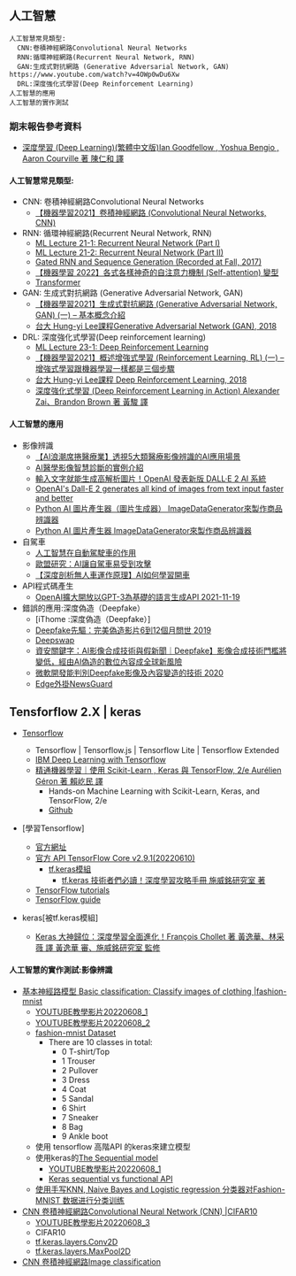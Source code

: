 ## 人工智慧
```
人工智慧常見類型:
  CNN:卷積神經網路Convolutional Neural Networks
  RNN:循環神經網路(Recurrent Neural Network, RNN)
  GAN:生成式對抗網路 (Generative Adversarial Network, GAN)  https://www.youtube.com/watch?v=4OWp0wDu6Xw
  DRL:深度強化式學習(Deep Reinforcement Learning)
人工智慧的應用
人工智慧的實作測試
```

### 期末報告參考資料
- [深度學習 (Deep Learning)(繁體中文版)Ian Goodfellow , Yoshua Bengio , Aaron Courville 著 陳仁和 譯](https://www.tenlong.com.tw/products/9789865021924?list_name=rd)

#### 人工智慧常見類型:
- CNN: 卷積神經網路Convolutional Neural Networks
  - [【機器學習2021】卷積神經網路 (Convolutional Neural Networks, CNN)](https://www.youtube.com/watch?v=OP5HcXJg2Aw) 
- RNN: 循環神經網路(Recurrent Neural Network, RNN)
  - [ML Lecture 21-1: Recurrent Neural Network (Part I)](https://www.youtube.com/watch?v=xCGidAeyS4M&list=RDCMUC2ggjtuuWvxrHHHiaDH1dlQ&index=2) 
  - [ML Lecture 21-2: Recurrent Neural Network (Part II)](https://www.youtube.com/watch?v=rTqmWlnwz_0&list=RDCMUC2ggjtuuWvxrHHHiaDH1dlQ&index=7)
  - [Gated RNN and Sequence Generation (Recorded at Fall, 2017)](https://www.youtube.com/watch?v=T8mGfIy9dWM&list=RDCMUC2ggjtuuWvxrHHHiaDH1dlQ&index=1)
  - [【機器學習 2022】各式各樣神奇的自注意力機制 (Self-attention) 變型](https://www.youtube.com/watch?v=yHoAq1IT_og) 
  - [Transformer](https://www.youtube.com/watch?v=ugWDIIOHtPA&list=RDCMUC2ggjtuuWvxrHHHiaDH1dlQ&index=3)
- GAN: 生成式對抗網路 (Generative Adversarial Network, GAN)  
  - [【機器學習2021】生成式對抗網路 (Generative Adversarial Network, GAN) (一) – 基本概念介紹](https://www.youtube.com/watch?v=4OWp0wDu6Xw)
  - [台大 Hung-yi Lee課程Generative Adversarial Network (GAN), 2018](https://www.youtube.com/playlist?list=PLJV_el3uVTsMq6JEFPW35BCiOQTsoqwNw)
- DRL: 深度強化式學習(Deep reinforcement learning)
  - [ML Lecture 23-1: Deep Reinforcement Learning](https://www.youtube.com/watch?v=W8XF3ME8G2I)
  - [【機器學習2021】概述增強式學習 (Reinforcement Learning, RL) (一) – 增強式學習跟機器學習一樣都是三個步驟](https://www.youtube.com/watch?v=XWukX-ayIrs)
  - [台大 Hung-yi Lee課程 Deep Reinforcement Learning, 2018](https://www.youtube.com/playlist?list=PLJV_el3uVTsODxQFgzMzPLa16h6B8kWM_) 
  - [深度強化式學習 (Deep Reinforcement Learning in Action)  Alexander Zai、Brandon Brown 著 黃駿 譯](https://www.tenlong.com.tw/products/9789863126522?list_name=rd)

#### 人工智慧的應用
- 影像辨識
  - [【AI浪潮席捲醫療業】透視5大類醫療影像辨識的AI應用場景](https://www.ithome.com.tw/news/129973) 
  - [AI醫學影像智慧診斷的實例介紹](http://www3.stat.sinica.edu.tw/camp2022/files/%E7%9B%A7%E9%B4%BB%E8%88%88.pdf)
  - [輸入文字就能生成高解析圖片！OpenAI 發表新版 DALL·E 2 AI 系統](https://technews.tw/2022/04/10/openai-dall%C2%B7e-2/)
  - [OpenAI's Dall-E 2 generates all kind of images from text input faster and better](https://www.techspot.com/news/94091-new-dall-e-program-openai-generates-images-text.html)
  - [Python AI 圖片產生器（圖片生成器） ImageDataGenerator來製作商品辨識器](https://youyouyou.pixnet.net/blog/post/121346488-python-ai-%E5%BD%B1%E5%83%8F%E7%94%9F%E6%88%90%E5%99%A8-imagedatagenerator%E4%BE%86%E8%A3%BD%E4%BD%9C%E5%95%86%E5%93%81)
  - [Python AI 圖片產生器 ImageDataGenerator來製作商品辨識器](https://www.youtube.com/watch?v=HJ7KiakBYLo)
- 自駕車
  - [人工智慧在自動駕駛車的作用](https://www.eettaiwan.com/20201012ta31-role-of-ai-in-autonomous-vehicles/) 
  - [歐盟研究：AI讓自駕車易受到攻擊](https://www.ithome.com.tw/news/142876)
  - [【深度剖析無人車運作原理】AI如何學習開車](https://www.ithome.com.tw/news/125895)
- API程式碼產生
  - [OpenAI擴大開放以GPT-3為基礎的語言生成API 2021-11-19](https://www.ithome.com.tw/news/147932) 
- 錯誤的應用:深度偽造（Deepfake）
  - [iThome :深度偽造（Deepfake）]
  - [Deepfake先驅：完美偽造影片6到12個月問世 2019](https://www.ithome.com.tw/news/133206) 
  - [Deepswap](https://www.deepswap.ai/?utm_source=google-sem&cp_id=16957148790&gclid=CjwKCAjwtIaVBhBkEiwAsr7-c1Gfw35jLMOlQEMOiQuAWQtP1b4Xm9OWC1MWm_uSsgy9Rv6nXUzC-hoCMRkQAvD_BwE)
  - [資安關鍵字：AI影像合成技術與假新聞｜Deepfake】影像合成技術門檻將變低，經由AI偽造的數位內容成全球新風險](https://www.ithome.com.tw/news/139454) 
  - [微軟開發能判別Deepfake影像及內容變造的技術 2020](https://www.ithome.com.tw/news/139740)
  - [Edge外掛NewsGuard]()

## Tensforflow 2.X | keras
- [Tensorflow](https://www.tensorflow.org/)
  - Tensorflow | Tensorflow.js | Tensorflow Lite | Tensorflow Extended
  - [IBM  Deep Learning with Tensorflow](https://www.edx.org/course/deep-learning-with-tensorflow?index=product&queryID=82e39919fc094743255d64cbc7493a49&position=1)
  - [精通機器學習｜使用 Scikit-Learn , Keras 與 TensorFlow, 2/e  Aurélien Géron 著 賴屹民 譯](https://www.tenlong.com.tw/products/9789865024345?list_name=srh)
    - Hands-on Machine Learning with Scikit-Learn, Keras, and TensorFlow, 2/e 
    - [Github](https://github.com/ageron/handson-ml2)

- [學習Tensorflow]
  - [官方網址](https://www.tensorflow.org/overview)
  - [官方 API TensorFlow Core v2.9.1(20220610)](https://www.tensorflow.org/api_docs/python/tf)
    - [tf.keras模組](https://www.tensorflow.org/api_docs/python/tf/keras) 
      - [tf.keras 技術者們必讀！深度學習攻略手冊 施威銘研究室 著](https://www.tenlong.com.tw/products/9789863126034?list_name=srh) 
  - [TensorFlow tutorials](https://www.tensorflow.org/tutorials)
  - [TensorFlow guide](https://www.tensorflow.org/guide)
- keras[被tf.keras模組]
  - [Keras 大神歸位：深度學習全面進化！François Chollet 著 黃逸華、林采薇 譯 黃逸華 審、施威銘研究室 監修](https://www.tenlong.com.tw/products/9789863127017?list_name=lv) 

#### 人工智慧的實作測試:影像辨識
- [基本神經路模型 Basic classification: Classify images of clothing |fashion-mnist ](https://www.tensorflow.org/tutorials/keras/classification)
  - [YOUTUBE教學影片20220608_1](https://youtu.be/HjjxdIB8kbo) 
  - [YOUTUBE教學影片20220608_2](https://youtu.be/am5PU2tqBec)
  - [fashion-mnist Dataset](https://github.com/zalandoresearch/fashion-mnist)
    - There are 10 classes in total:
      - 0 T-shirt/Top
      - 1 Trouser
      - 2 Pullover
      - 3 Dress
      - 4 Coat
      - 5 Sandal
      - 6 Shirt
      - 7 Sneaker
      - 8 Bag
      - 9 Ankle boot 
  - 使用 tensorflow 高階API 的keras來建立模型 
  - 使用keras的[The Sequential model](https://www.tensorflow.org/guide/keras/sequential_model) 
    - [YOUTUBE教學影片20220608_1](https://youtu.be/HjjxdIB8kbo)  
    - [Keras sequential vs functional API](https://www.youtube.com/watch?v=EvGS3VAsG4Y) 
  - [使用手写KNN, Naive Bayes and Logistic regression 分类器对Fashion-MNIST 数据进行分类训练](http://blog.17baishi.com/5072/) 
- [CNN 卷積神經網路Convolutional Neural Network (CNN)  |CIFAR10](https://www.tensorflow.org/tutorials/images/cnn)
  - [YOUTUBE教學影片20220608_3]([https://youtu.be/HjjxdIB8kbo](https://youtu.be/B98J1JaRS1Y))  
  - CIFAR10
  - [tf.keras.layers.Conv2D](https://www.tensorflow.org/api_docs/python/tf/keras/layers/Conv2D)
  - [tf.keras.layers.MaxPool2D](https://www.tensorflow.org/api_docs/python/tf/keras/layers/MaxPool2D)
- [CNN 卷積神經網路Image classification](https://www.tensorflow.org/tutorials/images/classification)
